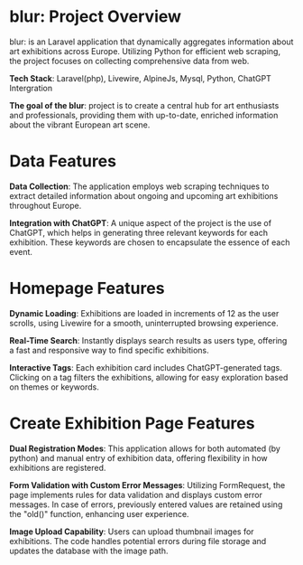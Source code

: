 blur: Project Overview
===

blur: is an Laravel application that dynamically aggregates information about art exhibitions across Europe. Utilizing Python for efficient web scraping, the project focuses on collecting comprehensive data from web.

**Tech Stack**: Laravel(php), Livewire, AlpineJs, Mysql, Python, ChatGPT Intergration

**The goal of the blur**: project is to create a central hub for art enthusiasts and professionals, providing them with up-to-date, enriched information about the vibrant European art scene.

Data Features
==
**Data Collection**: The application employs web scraping techniques to extract detailed information about ongoing and upcoming art exhibitions throughout Europe.

**Integration with ChatGPT**: A unique aspect of the project is the use of ChatGPT, which helps in generating three relevant keywords for each exhibition. These keywords are chosen to encapsulate the essence of each event.

Homepage Features
==
**Dynamic Loading**: Exhibitions are loaded in increments of 12 as the user scrolls, using Livewire for a smooth, uninterrupted browsing experience.

**Real-Time Search**: Instantly displays search results as users type, offering a fast and responsive way to find specific exhibitions.

**Interactive Tags**: Each exhibition card includes ChatGPT-generated tags. Clicking on a tag filters the exhibitions, allowing for easy exploration based on themes or keywords.

Create Exhibition Page Features
==
**Dual Registration Modes**: This application allows for both automated (by python) and manual entry of exhibition data, offering flexibility in how exhibitions are registered.

**Form Validation with Custom Error Messages**: Utilizing FormRequest, the page implements rules for data validation and displays custom error messages. In case of errors, previously entered values are retained using the "old()" function, enhancing user experience.

**Image Upload Capability**: Users can upload thumbnail images for exhibitions. The code handles potential errors during file storage and updates the database with the image path.

